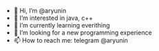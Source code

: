 - 👋 Hi, I’m @aryunin
- 👀 I’m interested in java, c++ 
- 🌱 I’m currently learning everithing
- 💞️ I’m looking for a new programming experience
- 📫 How to reach me: telegram @aryunin

<!---
aryunin/aryunin is a ✨ special ✨ repository because its `README.md` (this file) appears on your GitHub profile.
You can click the Preview link to take a look at your changes.
--->

